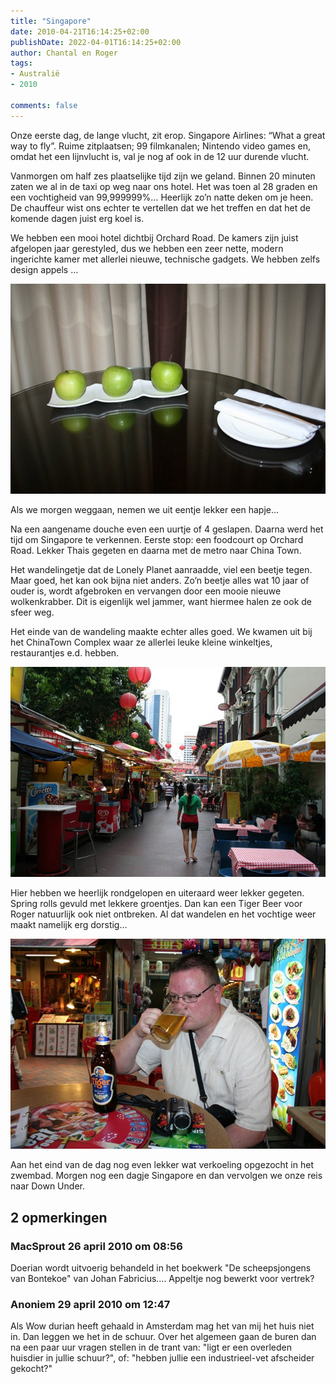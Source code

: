 ```yaml
---
title: "Singapore"
date: 2010-04-21T16:14:25+02:00
publishDate: 2022-04-01T16:14:25+02:00
author: Chantal en Roger
tags:
- Australië
- 2010

comments: false
---
```


Onze eerste dag, de lange vlucht, zit erop. Singapore Airlines: “What a great way to fly”. Ruime zitplaatsen; 99 filmkanalen; Nintendo video games en, omdat het een lijnvlucht is, val je nog af ook in de 12 uur durende vlucht.

Vanmorgen om half zes plaatselijke tijd zijn we geland. Binnen 20 minuten zaten we al in de taxi op weg naar ons hotel. Het was toen al 28 graden en een vochtigheid van 99,999999%… Heerlijk zo’n natte deken om je heen. De chauffeur wist ons echter te vertellen dat we het treffen en dat het de komende dagen juist erg koel is.

We hebben een mooi hotel dichtbij Orchard Road. De kamers zijn juist afgelopen jaar gerestyled, dus we hebben een zeer nette, modern ingerichte kamer met allerlei nieuwe, technische gadgets. We hebben zelfs design appels …

![Apples](./images/IMG_293414.jpg)

Als we morgen weggaan, nemen we uit eentje lekker een hapje…

Na een aangename douche even een uurtje of 4 geslapen. Daarna werd het tijd om Singapore te verkennen. Eerste stop: een foodcourt op Orchard Road. Lekker Thais gegeten en daarna met de metro naar China Town.

Het wandelingetje dat de Lonely Planet aanraadde, viel een beetje tegen. Maar goed, het kan ook bijna niet anders. Zo’n beetje alles wat 10 jaar of ouder is, wordt afgebroken en vervangen door een mooie nieuwe wolkenkrabber. Dit is eigenlijk wel jammer, want hiermee halen ze ook de sfeer weg.

Het einde van de wandeling maakte echter alles goed. We kwamen uit bij het ChinaTown Complex waar ze allerlei leuke kleine winkeltjes, restaurantjes e.d. hebben.

![Chinatown](./images/IMG_29312.jpg)

Hier hebben we heerlijk rondgelopen en uiteraard weer lekker gegeten. Spring rolls gevuld met lekkere groentjes. Dan kan een Tiger Beer voor Roger natuurlijk ook niet ontbreken. Al dat wandelen en het vochtige weer maakt namelijk erg dorstig…

![Bier](./images/IMG_29332.jpg)

Aan het eind van de dag nog even lekker wat verkoeling opgezocht in het zwembad. Morgen nog een dagje Singapore en dan vervolgen we onze reis naar Down Under.

## 2 opmerkingen

### MacSprout 26 april 2010 om 08:56

Doerian wordt uitvoerig behandeld in het boekwerk "De scheepsjongens van Bontekoe" van Johan Fabricius....
Appeltje nog bewerkt voor vertrek?

### Anoniem 29 april 2010 om 12:47

Als Wow durian heeft gehaald in Amsterdam mag het van mij het huis niet in.
Dan leggen we het in de schuur. Over het algemeen gaan de buren dan na een paar uur vragen stellen in de trant van: "ligt er een overleden huisdier in jullie schuur?", of: "hebben jullie een industrieel-vet afscheider gekocht?"

